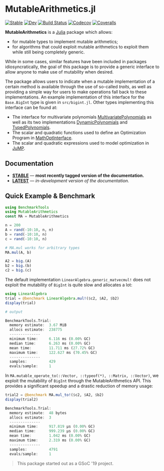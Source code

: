 # MutableArithmetics.jl

[![Stable][docs-stable-img]][docs-stable-url]
[![Dev][docs-latest-img]][docs-latest-url]
[![Build Status](https://travis-ci.com/JuliaOpt/MutableArithmetics.jl.svg?branch=master)](https://travis-ci.com/JuliaOpt/MutableArithmetics.jl)
[![Codecov](https://codecov.io/gh/JuliaOpt/MutableArithmetics.jl/branch/master/graph/badge.svg)](https://codecov.io/gh/JuliaOpt/MutableArithmetics.jl)
[![Coveralls](https://coveralls.io/repos/github/JuliaOpt/MutableArithmetics.jl/badge.svg?branch=master)](https://coveralls.io/github/JuliaOpt/MutableArithmetics.jl?branch=master)

**MutableArithmetics** is a [Julia](http://julialang.org) package which allows:
*   for mutable types to implement mutable arithmetics;
*   for algorithms that could exploit mutable arithmetics to exploit them while still being completely generic.

While in some cases, similar features have been included in packages
idiosyncratically, the goal of this package is to provide a generic interface to
allow anyone to make use of mutability when desired.

The package allows users to indicate when a mutable implementation of a certain
method is available through the use of so-called *traits*, as well as providing
a simple way for users to make operations fall back to these implementations.
An example implementation of this interface for the `Base.BigInt` type is given
in `src/bigint.jl`. Other types implementing this interface can be found at:
* The interface for multivariate polynomials [MultivariatePolynomials](https://github.com/JuliaAlgebra/MultivariatePolynomials.jl)
  as well as its two implementations [DynamicPolynomials](https://github.com/JuliaAlgebra/DynamicPolynomials.jl)
  and [TypedPolynomials](https://github.com/JuliaAlgebra/TypedPolynomials.jl).
* The scalar and quadratic functions used to define an Optimization Program in
  [MathOptInterface](https://github.com/JuliaOpt/MathOptInterface.jl).
* The scalar and quadratic expressions used to model optimization in
  [JuMP](https://github.com/JuliaOpt/JuMP.jl).

## Documentation

- [**STABLE**][docs-stable-url] &mdash; **most recently tagged version of the documentation.**
- [**LATEST**][docs-latest-url] &mdash; *in-development version of the documentation.*

## Quick Example & Benchmark

```julia
using BenchmarkTools
using MutableArithmetics
const MA = MutableArithmetics

n = 200
A = rand(-10:10, n, n)
b = rand(-10:10, n)
c = rand(-10:10, n)

# MA.mul works for arbitrary types
MA.mul(A, b)

A2 = big.(A)
b2 = big.(b)
c2 = big.(c)
```

The default implementation `LinearAlgebra.generic_matvecmul!` does not exploit
the mutability of `BigInt` is quite slow and allocates a lot:
```julia
using LinearAlgebra
trial = @benchmark LinearAlgebra.mul!($c2, $A2, $b2)
display(trial)

# output

BenchmarkTools.Trial:
  memory estimate:  3.67 MiB
  allocs estimate:  238775
  --------------
  minimum time:     6.116 ms (0.00% GC)
  median time:      6.263 ms (0.00% GC)
  mean time:        11.711 ms (27.72% GC)
  maximum time:     122.627 ms (70.45% GC)
  --------------
  samples:          429
  evals/sample:     1
```

In `MA.mutable_operate_to(::Vector, ::typeof(*), ::Matrix, ::Vector)`, we
exploit the mutability of `BigInt` through the MutableArithmetics API.
This provides a significant speedup and a drastic reduction of memory usage:
```julia
trial2 = @benchmark MA.mul_to!($c2, $A2, $b2)
display(trial2)

BenchmarkTools.Trial:
  memory estimate:  48 bytes
  allocs estimate:  3
  --------------
  minimum time:     917.819 μs (0.00% GC)
  median time:      999.239 μs (0.00% GC)
  mean time:        1.042 ms (0.00% GC)
  maximum time:     2.319 ms (0.00% GC)
  --------------
  samples:          4791
  evals/sample:     1
```

> This package started out as a GSoC '19 project.

[docs-stable-img]: https://img.shields.io/badge/docs-stable-blue.svg
[docs-latest-img]: https://img.shields.io/badge/docs-latest-blue.svg
[docs-stable-url]: https://juliaopt.github.io/MutableArithmetics.jl/stable
[docs-latest-url]: https://juliaopt.github.io/MutableArithmetics.jl/latest

